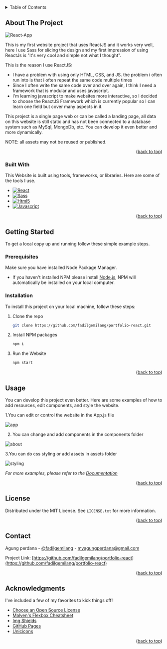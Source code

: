 <!-- Improved compatibility of back to top link: See: https://github.com/othneildrew/Best-README-Template/pull/73 -->
<a name="readme-top"></a>

<!-- TABLE OF CONTENTS -->
<details>
  <summary>Table of Contents</summary>
  <ol>
    <li>
      <a href="#about-the-project">About The Project</a>
      <ul>
        <li><a href="#built-with">Built With</a></li>
      </ul>
    </li>
    <li>
      <a href="#getting-started">Getting Started</a>
      <ul>
        <li><a href="#prerequisites">Prerequisites</a></li>
        <li><a href="#installation">Installation</a></li>
      </ul>
    </li>
    <li><a href="#usage">Usage</a></li>
    <li><a href="#license">License</a></li>
    <li><a href="#contact">Contact</a></li>
    <li><a href="#acknowledgments">Acknowledgments</a></li>
  </ol>
</details>



<!-- ABOUT THE PROJECT -->
## About The Project

![React-App](https://user-images.githubusercontent.com/50897936/201475196-74add760-c1c4-4884-8514-79339a75437e.png)

This is my first website project that uses ReactJS and it works very well, here I use Sass for slicing the design and my first impression of using ReactJs is "it's very cool and simple not what I thought".

This is the reason I use ReactJS:
* I have a problem with using only HTML, CSS, and JS. the problem i often run into is that i often repeat the same code multiple times
* Since I often write the same code over and over again, I think I need a framework that is modular and uses javascript.
* I'm learning javascript to make websites more interactive, so I decided to choose the ReactJS Framework which is currently popular so I can learn one field but cover many aspects in it.

This project is a single page web or can be called a landing page, all data on this website is still static and has not been connected to a database system such as MySql, MongoDb, etc. You can develop it even better and more dynamically.

NOTE: all assets may not be reused or published.

<p align="right">(<a href="#readme-top">back to top</a>)</p>



### Built With

This Website is built using tools, frameworks, or libraries. Here are some of the tools I use.

* [![React][React.js]][React-url]
* <a href=""><img src="https://img.shields.io/badge/Sass-CC6699?style=for-the-badge&logo=sass&logoColor=white" alt="Sass" data-canonical-src="https://img.shields.io/badge/Sass-CC6699?style=for-the-badge&logo=sass&logoColor=white"/></a>
* <a href=""><img src="https://img.shields.io/badge/HTML5-E34F26?style=for-the-badge&logo=html5&logoColor=white" alt="Html5" data-canonical-src="	https://img.shields.io/badge/HTML5-E34F26?style=for-the-badge&logo=html5&logoColor=white"/></a>
* <a href=""><img src="https://img.shields.io/badge/JavaScript-323330?style=for-the-badge&logo=javascript&logoColor=F7DF1E" alt="Javascript" data-canonical-src="	https://img.shields.io/badge/JavaScript-323330?style=for-the-badge&logo=javascript&logoColor=F7DF1E"/></a>


<p align="right">(<a href="#readme-top">back to top</a>)</p>



<!-- GETTING STARTED -->
## Getting Started

To get a local copy up and running follow these simple example steps.

### Prerequisites

Make sure you have installed Node Package Manager.
* If you haven't installed NPM please install <a href="https://nodejs.org/">Node.js</a>, NPM will automatically be installed on your local computer.

### Installation

To install this project on your local machine, follow these steps:

1. Clone the repo
   ```sh
   git clone https://github.com/fadilgemilang/portfolio-react.git
   ```
2. Install NPM packages
   ```sh
   npm i
   ```
3. Run the Website
   ```sh
   npm start
   ```

<p align="right">(<a href="#readme-top">back to top</a>)</p>



<!-- USAGE EXAMPLES -->
## Usage

You can develop this project even better. Here are some examples of how to add resources, edit components, and style the website.

1.You can edit or control the website in the App.js file

![app](https://user-images.githubusercontent.com/50897936/201478895-0d30c44f-b1f6-4b4a-8ad8-878434428440.PNG)

2. You can change and add components in the components folder

![about](https://user-images.githubusercontent.com/50897936/201478901-f9dd0576-5607-4a43-8bac-b135c27f3a87.PNG)

3.You can do css styling or add assets in assets folder

![styling](https://user-images.githubusercontent.com/50897936/201478909-f60d3615-722d-4242-a8c1-e1f1ef85e14b.PNG)

_For more examples, please refer to the [Documentation](https://reactjs.org/)_

<p align="right">(<a href="#readme-top">back to top</a>)</p>



<!-- LICENSE -->
## License

Distributed under the MIT License. See `LICENSE.txt` for more information.

<p align="right">(<a href="#readme-top">back to top</a>)</p>



<!-- CONTACT -->
## Contact

Agung perdana - [@fadilgemilang](https://twitter.com/fadilgemilang) - myagungperdana@gmail.com

Project Link: [https://github.com/fadilgemilang/portfolio-react](https://github.com/fadilgemilang/portfolio-react)

<p align="right">(<a href="#readme-top">back to top</a>)</p>



<!-- ACKNOWLEDGMENTS -->
## Acknowledgments

I've included a few of my favorites to kick things off!

* [Choose an Open Source License](https://choosealicense.com)
* [Malven's Flexbox Cheatsheet](https://flexbox.malven.co/)
* [Img Shields](https://shields.io)
* [GitHub Pages](https://pages.github.com)
* [Unicicons](https://iconscout.com/unicons)

<p align="right">(<a href="#readme-top">back to top</a>)</p>



<!-- MARKDOWN LINKS & IMAGES -->
<!-- https://www.markdownguide.org/basic-syntax/#reference-style-links -->
[contributors-shield]: https://img.shields.io/github/contributors/othneildrew/Best-README-Template.svg?style=for-the-badge
[contributors-url]: https://github.com/othneildrew/Best-README-Template/graphs/contributors
[forks-shield]: https://img.shields.io/github/forks/othneildrew/Best-README-Template.svg?style=for-the-badge
[forks-url]: https://github.com/othneildrew/Best-README-Template/network/members
[stars-shield]: https://img.shields.io/github/stars/othneildrew/Best-README-Template.svg?style=for-the-badge
[stars-url]: https://github.com/othneildrew/Best-README-Template/stargazers
[issues-shield]: https://img.shields.io/github/issues/othneildrew/Best-README-Template.svg?style=for-the-badge
[issues-url]: https://github.com/othneildrew/Best-README-Template/issues
[license-shield]: https://img.shields.io/github/license/othneildrew/Best-README-Template.svg?style=for-the-badge
[license-url]: https://github.com/othneildrew/Best-README-Template/blob/master/LICENSE.txt
[linkedin-shield]: https://img.shields.io/badge/-LinkedIn-black.svg?style=for-the-badge&logo=linkedin&colorB=555
[linkedin-url]: https://linkedin.com/in/othneildrew
[product-screenshot]: images/screenshot.png
[Next.js]: https://img.shields.io/badge/next.js-000000?style=for-the-badge&logo=nextdotjs&logoColor=white
[Next-url]: https://nextjs.org/
[React.js]: https://img.shields.io/badge/React-20232A?style=for-the-badge&logo=react&logoColor=61DAFB
[React-url]: https://reactjs.org/
[Vue.js]: https://img.shields.io/badge/Vue.js-35495E?style=for-the-badge&logo=vuedotjs&logoColor=4FC08D
[Vue-url]: https://vuejs.org/
[Angular.io]: https://img.shields.io/badge/Angular-DD0031?style=for-the-badge&logo=angular&logoColor=white
[Angular-url]: https://angular.io/
[Svelte.dev]: https://img.shields.io/badge/Svelte-4A4A55?style=for-the-badge&logo=svelte&logoColor=FF3E00
[Svelte-url]: https://svelte.dev/
[Laravel.com]: https://img.shields.io/badge/Laravel-FF2D20?style=for-the-badge&logo=laravel&logoColor=white
[Laravel-url]: https://laravel.com
[Bootstrap.com]: https://img.shields.io/badge/Bootstrap-563D7C?style=for-the-badge&logo=bootstrap&logoColor=white
[Bootstrap-url]: https://getbootstrap.com
[JQuery.com]: https://img.shields.io/badge/jQuery-0769AD?style=for-the-badge&logo=jquery&logoColor=white
[JQuery-url]: https://jquery.com 
